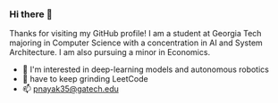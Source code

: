 ### Hi there 👋

Thanks for visiting my GitHub profile! I am a student at Georgia Tech majoring in Computer Science with a concentration in AI and System Architecture. I am also pursuing a minor in Economics. 

- 🤩 I'm interested in deep-learning models and autonomous robotics
- 🧠 have to keep grinding LeetCode
- 📫 pnayak35@gatech.edu
